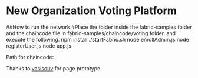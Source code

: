 # New Organization Voting Platform


##How to run the network
  #Place the folder inside the fabric-samples folder and the chaincode file in fabric-samples/chaincode/voting folder, and execute the following.
  npm install
  ./startFabric.sh
  node enrollAdmin.js
  node registerUser.js
  node app.js

Path for chaincode: 

Thanks to [vasisouv](https://github.com/vasisouv) for page prototype.
